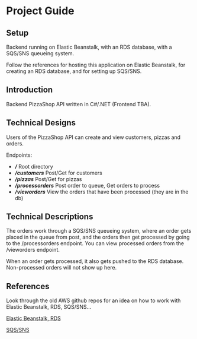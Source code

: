 # Project Guide

## Setup
Backend running on Elastic Beanstalk, with an RDS database, with a SQS/SNS queueing system.

Follow the references for hosting this application on Elastic Beanstalk, for creating an RDS database,
and for setting up SQS/SNS.

## Introduction
Backend PizzaShop API written in C#/.NET (Frontend TBA).

## Technical Designs
Users of the PizzaShop API can create and view customers, pizzas and orders.

Endpoints:

+ ***/*** Root directory
+ ***/customers*** Post/Get for customers
+ ***/pizzas*** Post/Get for pizzas
+ ***/processorders*** Post order to queue, Get orders to process
+ ***/vieworders*** View the orders that have been processed (they are in the db)

## Technical Descriptions
The orders work through a SQS/SNS queueing system, where an order gets placed in the queue from post, and the orders
then get processed by going to the /processorders endpoint. You can view processed orders from the /vieworders endpoint.

When an order gets processed, it also gets pushed to the RDS database. Non-processed orders will not show up here.

## References
Look through the old AWS github repos for an idea on how to work with Elastic Beanstalk, RDS, SQS/SNS...

[Elastic Beanstalk, RDS](https://github.com/boolean-uk/csharp-cloud-aws-day-1)

[SQS/SNS](https://github.com/boolean-uk/csharp-cloud-aws-day-4)
